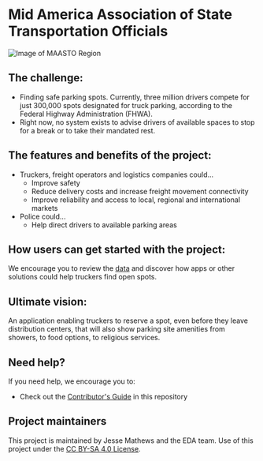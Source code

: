 # Mid America Association of State Transportation Officials
![Image of MAASTO Region](http://www.maasto.net/images/MAASTOregion.jpg)

## The challenge:
- Finding safe parking spots. Currently, three million drivers compete for just 300,000 spots designated for truck parking, according to the Federal Highway Administration (FHWA).
- Right now, no system exists to advise drivers of available spaces to stop for a break or to take their mandated rest.

## The features and benefits of the project:
- Truckers, freight operators and logistics companies could...
  - Improve safety
  - Reduce delivery costs and increase freight movement connectivity
  - Improve reliability and access to local, regional and international markets
- Police could...
  - Help direct drivers to available parking areas

## How users can get started with the project:
We encourage you to review the [data](https://www.smartcolumbusos.com/data) and discover how apps or other solutions could help truckers find open spots.

## Ultimate vision:
An application enabling truckers to reserve a spot, even before they leave distribution centers, that will also show parking site amenities from showers, to food options, to religious services.

## Need help?
If you need help, we encourage you to:
- Check out the [Contributor's Guide](CONTRIBUTING.md) in this repository

## Project maintainers
This project is maintained by Jesse Mathews and the EDA team. Use of this project under the [CC BY-SA 4.0 License](LICENSE.txt).

